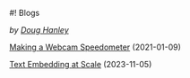 #! Blogs

*by [Doug Hanley](/)*

[Making a Webcam Speedometer](?src=speedcam/speedcam.md) (2021-01-09)

[Text Embedding at Scale](?src=embed/embed.md) (2023-11-05)
